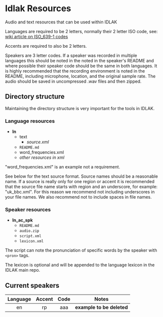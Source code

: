 # Idlak Resources
Audio and text resources that can be used within IDLAK

Languages are required to be 2 letters, normally their 2 letter ISO code, see: [wiki article on ISO_639-1 codes](https://en.wikipedia.org/wiki/List_of_ISO_639-1_codes)

Accents are required to also be 2 letters.

Speakers are 3 letter codes. If a speaker was recorded in multiple languages this should be noted in the noted in the speaker's README and where possible their speaker code should be the same in both languages. It is highly recommended that the recording environment is noted in the README, including microphone, location, and the original sample rate. The audio should be saved in uncompressed .wav files and then zipped.

## Directory structure
Maintaining the directory structure is very important for the tools in IDLAK.

### Language resources

* __ln__
  * text 
    * *source.xml*
  * `README.md`
  * word_frequencies.xml
  * *other resources in xml*

"word_frequencies.xml" is an example not a requirement.

See below for the text source format. Source names should be a reasonable name. If a source is really only for one region or accent it is recommended that the source file name starts with region and an underscore, for example: "uk_bbc.xml". For this reason we recommend not including underscores in your file names. We also recommend not to include spaces in file names.

### Speaker resources

* __ln_ac_spk__
  * `README.md`
  * `audio.zip`
  * `script.xml`
  * `lexicon.xml`

The script can note the pronunciation of specific words by the speaker with `<pron>` tags.

The lexicon is optional and will be appended to the language lexicon in the IDLAK main repo.

## Current speakers

| Language | Accent | Code | Notes |
|:--------:|:------:|:----:| ----- |
| en | rp | aaa | __example to be deleted__ |
